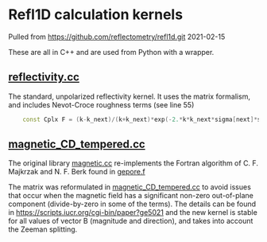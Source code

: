 # Refl1D calculation kernels
Pulled from https://github.com/reflectometry/refl1d.git 2021-02-15

These are all in C++ and are used from Python with a wrapper.

## [reflectivity.cc](reflectivity.cc)
The standard, unpolarized reflectivity kernel.  It uses the matrix formalism, and 
includes Nevot-Croce roughness terms (see line 55)
```cpp
    const Cplx F = (k-k_next)/(k+k_next)*exp(-2.*k*k_next*sigma[next]*sigma[next]);
```


## [magnetic_CD_tempered.cc](magnetic_CD_tempered.cc)
The original library [magnetic.cc](magnetic.cc) re-implements the Fortran algorithm of C. F. Majkrzak and N. F. Berk found in [gepore.f](gepore.f)

The matrix was reformulated in [magnetic_CD_tempered.cc](magnetic_CD_tempered.cc) to avoid issues that occur when the magnetic field has a significant non-zero out-of-plane component 
(divide-by-zero in some of the terms).  The details can be found in https://scripts.iucr.org/cgi-bin/paper?ge5021 and the new kernel is stable for all
values of vector B (magnitude and direction), and takes into account the Zeeman splitting.
